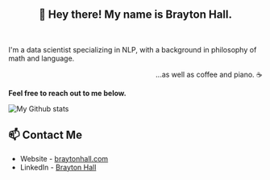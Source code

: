<br>
<!-- need img -->

<h2 align="center"> 👋 Hey there! My name is Brayton Hall.</h2>
<br>

<p align="left">
I'm a data scientist specializing in NLP, with a background in philosophy of math and language.
</p>

<p align="right"> ...as well as coffee and piano. ☕ </p>

<p align="left"> <strong>Feel free to reach out to me below.</strong></p>

![My Github stats](https://github-readme-stats.vercel.app/api?username=bphall&show_icons=true)


## 📫 Contact Me
- Website - [braytonhall.com](https://bphall.github.io/my_html5up_website/)
- LinkedIn - [Brayton Hall](https://www.linkedin.com/in/braytonhall/)
<br>
<p align="center">
<!-- something interesting later, my current project -->
</p>


<!--
**bphall/bphall** is a ✨ _special_ ✨ repository because its `README.md` (this file) appears on your GitHub profile.

Here are some ideas to get you started:

- 🔭 I’m currently working on ...
- 🌱 I’m currently learning ...
- 👯 I’m looking to collaborate on ...
- 🤔 I’m looking for help with ...
- 💬 Ask me about ...
- 📫 How to reach me: ...
- 😄 Pronouns: ...
- ⚡ Fun fact: ...
-->
